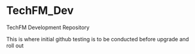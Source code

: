 # TechFM_Dev
TechFM Development Repository

This is where initial github testing is to be conducted before upgrade and roll out
